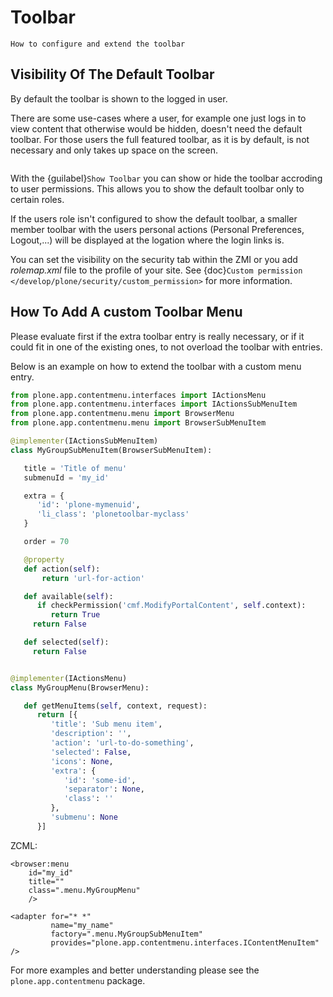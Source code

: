 # Toolbar

```{topic} Description
How to configure and extend the toolbar
```

## Visibility Of The Default Toolbar

By default the toolbar is shown to the logged in user.

There are some use-cases where a user, for example one just logs in to view content that otherwise would be hidden, doesn't need the default toolbar.
For those users the full featured toolbar, as it is by default, is not necessary and only takes up space on the screen.

```{versionadded} 5.1
```

With the {guilabel}`Show Toolbar` you can show or hide the toolbar accroding to user permissions.
This allows you to show the default toolbar only to certain roles.

If the users role isn't configured to show the default toolbar, a smaller member toolbar with the users personal actions (Personal Preferences, Logout,...) will be displayed at the logation where the login links is.

You can set the visibility on the security tab within the ZMI or you add *rolemap.xml* file to the profile of your site.
See {doc}`Custom permission </develop/plone/security/custom_permission>` for more information.

## How To Add A custom Toolbar Menu

Please evaluate first if the extra toolbar entry is really necessary, or if it could fit in one of the existing ones, to not overload the toolbar with entries.

Below is an example on how to extend the toolbar with a custom menu entry.

```python
from plone.app.contentmenu.interfaces import IActionsMenu
from plone.app.contentmenu.interfaces import IActionsSubMenuItem
from plone.app.contentmenu.menu import BrowserMenu
from plone.app.contentmenu.menu import BrowserSubMenuItem

@implementer(IActionsSubMenuItem)
class MyGroupSubMenuItem(BrowserSubMenuItem):

   title = 'Title of menu'
   submenuId = 'my_id'

   extra = {
      'id': 'plone-mymenuid',
      'li_class': 'plonetoolbar-myclass'
   }

   order = 70

   @property
   def action(self):
       return 'url-for-action'

   def available(self):
      if checkPermission('cmf.ModifyPortalContent', self.context):
         return True
     return False

   def selected(self):
     return False


@implementer(IActionsMenu)
class MyGroupMenu(BrowserMenu):

   def getMenuItems(self, context, request):
      return [{
         'title': 'Sub menu item',
         'description': '',
         'action': 'url-to-do-something',
         'selected': False,
         'icons': None,
         'extra': {
            'id': 'some-id',
            'separator': None,
            'class': ''
         },
         'submenu': None
      }]
```

ZCML:

```
<browser:menu
    id="my_id"
    title=""
    class=".menu.MyGroupMenu"
    />

<adapter for="* *"
         name="my_name"
         factory=".menu.MyGroupSubMenuItem"
         provides="plone.app.contentmenu.interfaces.IContentMenuItem" />
```

For more examples and better understanding please see the `plone.app.contentmenu` package.
